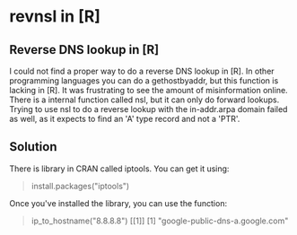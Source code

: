 # revnsl in [R]

## Reverse DNS lookup in [R]

I could not find a proper way to do a reverse DNS lookup in [R].
In other programming languages you can do a gethostbyaddr, but this function is lacking in [R].
It was frustrating to see the amount of misinformation online.
There is a internal function called nsl, but it can only do forward lookups.
Trying to use nsl to do a reverse lookup with the in-addr.arpa domain failed as well, as it expects to find an 'A' type record and not a 'PTR'.

## Solution

There is library in CRAN called iptools.
You can get it using:

  > install.packages("iptools")
  
Once you've installed the library, you can use the function:
  
  > ip_to_hostname("8.8.8.8")
  [[1]]
  [1] "google-public-dns-a.google.com"

